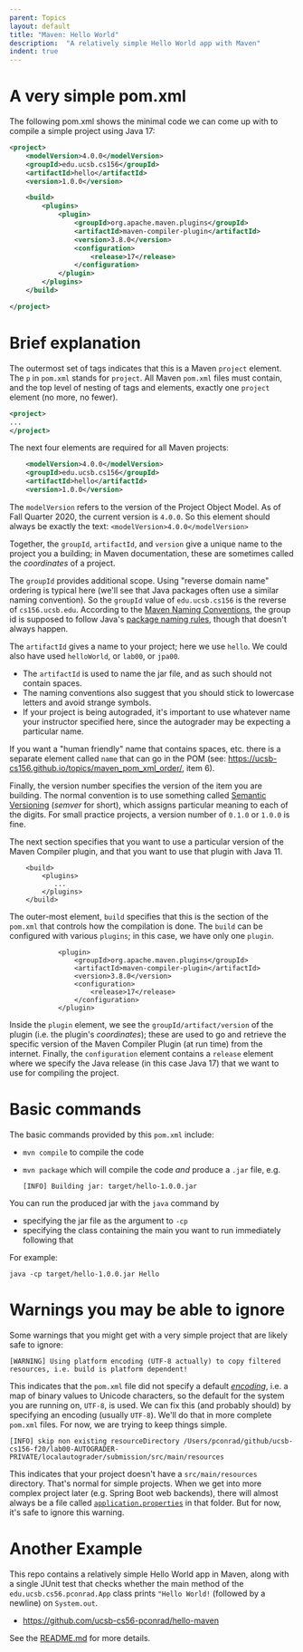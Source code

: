 ```yaml
---
parent: Topics
layout: default
title: "Maven: Hello World"
description:  "A relatively simple Hello World app with Maven"
indent: true
---
```


# A very simple pom.xml

The following pom.xml shows the minimal code we can come up with to compile a simple project using Java 17:


```xml
<project>
    <modelVersion>4.0.0</modelVersion>
    <groupId>edu.ucsb.cs156</groupId>
    <artifactId>hello</artifactId>
    <version>1.0.0</version>

    <build>
        <plugins>
            <plugin>
                <groupId>org.apache.maven.plugins</groupId>
                <artifactId>maven-compiler-plugin</artifactId>
                <version>3.8.0</version>
                <configuration>
                    <release>17</release>
                </configuration>
            </plugin>
        </plugins>
    </build>

</project>
```

# Brief explanation

The outermost set of tags indicates that this is a Maven `project` element.  The `p` in `pom.xml` stands for `project`.  All Maven `pom.xml` files must contain, and the top level of nesting of tags and elements, exactly one `project` element (no more, no fewer).

```xml
<project>
...
</project>
```

The next four elements are required for all Maven projects:

```xml
    <modelVersion>4.0.0</modelVersion>
    <groupId>edu.ucsb.cs156</groupId>
    <artifactId>hello</artifactId>
    <version>1.0.0</version>
```

The `modelVersion` refers to the version of the Project Object Model.  As of Fall Quarter 2020, the current version is `4.0.0`.  So this element should always be exactly the text: `<modelVersion>4.0.0</modelVersion>`


Together, the `groupId`, `artifactId`, and `version` give a unique name to the project you a building; in Maven documentation, these are sometimes called the *coordinates* of a project.    

The `groupId` provides additional scope.  Using "reverse domain name" ordering is typical here (we'll see that Java packages often use a similar naming convention).    So the `groupId` value of `edu.ucsb.cs156` is the reverse of `cs156.ucsb.edu`.   According to the [Maven Naming Conventions](https://maven.apache.org/guides/mini/guide-naming-conventions.html), the group id is supposed to follow Java's [package naming rules](https://docs.oracle.com/javase/tutorial/java/package/namingpkgs.html), though that doesn't always happen.

The `artifactId` gives a name to your project; here we use `hello`.  We could also have used `helloWorld`, or `lab00`, or `jpa00`.   
* The `artifactId` is used to name the jar file, and as such should not contain spaces.  
* The naming conventions also suggest that you should stick to lowercase letters and avoid strange symbols.
* If your project is being autograded, it's important to use whatever name your instructor specified here, since the autograder may be expecting a particular name. 

If you want a "human friendly" name that contains spaces, etc. there is a separate element called `name` that can go in the POM (see: <https://ucsb-cs156.github.io/topics/maven_pom_xml_order/>, item 6).

Finally, the version number specifies the version of the item you are building.  The normal convention is to use something called [Semantic Versioning](https://ucsb-cs56.github.io/topics/semantic_versioning/) (*semver* for short), which assigns particular meaning to each of the digits.  For small practice projects, a version number of `0.1.0` or `1.0.0` is fine.

The next section specifies that you want to use a particular version of the Maven Compiler plugin, and that you want to use that plugin with Java 11.  

```
    <build>
        <plugins>
           ...
        </plugins>
    </build>
```

The outer-most element, `build` specifies that this is the section of the `pom.xml` that controls how the compilation is done.   The `build` can be configured with various `plugins`; in this case, we have only one `plugin`.    

```
            <plugin>
                <groupId>org.apache.maven.plugins</groupId>
                <artifactId>maven-compiler-plugin</artifactId>
                <version>3.8.0</version>
                <configuration>
                    <release>17</release>
                </configuration>
            </plugin>
```

Inside the `plugin` element, we see the `groupId/artifact/version` of the plugin (i.e. the plugin's *coordinates*); these are used to go and retrieve the specific version of the Maven Compiler Plugin (at run time) from the internet.  Finally, the `configuration` element contains a `release` element where we specify the Java release (in this case Java 17) that we want to use for compiling the project.

# Basic commands

The basic commands provided by this `pom.xml` include:

* `mvn compile` to compile the code
* `mvn package` which will compile the code *and* produce a `.jar` file, e.g.

   ```
   [INFO] Building jar: target/hello-1.0.0.jar
   ```
You can run the produced jar with the `java` command by
* specifying the jar file as the argument to `-cp` 
* specifying the class containing the main you want to run immediately following that

For example:

```
java -cp target/hello-1.0.0.jar Hello
```


# Warnings you may be able to ignore

Some warnings that you might get with a very simple project that are likely safe to ignore:

```
[WARNING] Using platform encoding (UTF-8 actually) to copy filtered resources, i.e. build is platform dependent!
```

This indicates that the `pom.xml` file did not specify a default [*encoding*](https://www.w3.org/International/questions/qa-what-is-encoding), i.e. a map of binary values to Unicode characters, so the default for the system you are running on, `UTF-8`, is used.  We can fix this (and probably should) by specifying an encoding (usually `UTF-8`).  We'll do that in more complete `pom.xml` files.  For now, we are trying to keep things simple.


```
[INFO] skip non existing resourceDirectory /Users/pconrad/github/ucsb-cs156-f20/lab00-AUTOGRADER-PRIVATE/localautograder/submission/src/main/resources
```

This indicates that your project doesn't have a `src/main/resources` directory.  That's normal for simple projects.  When we get into more complex project later (e.g. Spring Boot web backends), there will almost always be a file called [`application.properties`](https://www.tutorialspoint.com/spring_boot/spring_boot_application_properties.htm) in that folder.   But for now, it's safe to ignore this warning.


# Another Example

This repo contains a relatively simple Hello World app in Maven, along with a single JUnit test that checks whether
the main method of the `edu.ucsb.cs56.pconrad.App` class prints `"Hello World!` (followed by a newline) on `System.out`.

* <https://github.com/ucsb-cs56-pconrad/hello-maven>

See the [README.md](https://github.com/ucsb-cs56-pconrad/hello-maven/blob/master/README.md) for more details.





